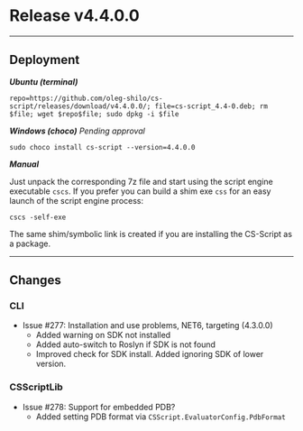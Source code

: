 # Release v4.4.0.0

---

## Deployment

_**Ubuntu (terminal)**_
```
repo=https://github.com/oleg-shilo/cs-script/releases/download/v4.4.0.0/; file=cs-script_4.4-0.deb; rm $file; wget $repo$file; sudo dpkg -i $file
```
_**Windows (choco)**_
_Pending approval_
```
sudo choco install cs-script --version=4.4.0.0 
```

_**Manual**_

Just unpack the corresponding 7z file and start using the script engine executable `cscs`. 
If you prefer you can build a shim exe `css` for an easy launch of the script engine process: 
```
cscs -self-exe
```
The same shim/symbolic link is created if you are installing the CS-Script as a package.

---

## Changes 

### CLI

- Issue #277: Installation and use problems, NET6, targeting (4.3.0.0)
  - Added warning on SDK not installed
  - Added auto-switch to Roslyn if SDK is not found
  - Improved check for SDK install. Added ignoring SDK of lower version.


### CSScriptLib

- Issue #278: Support for embedded PDB?
  - Added setting PDB format via `CSScript.EvaluatorConfig.PdbFormat`


